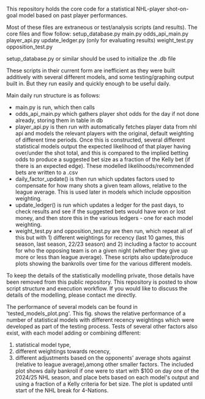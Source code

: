This repository holds the core code for a statistical NHL-player shot-on-goal model based on past player performances. 

Most of these files are extraneous or test/analysis scripts (and results).  The core files and flow follow:
setup_database.py
main.py
odds_api_main.py
player_api.py
update_ledger.py (only for evaluating results)
weight_test.py
opposition_test.py

setup_database.py or similar should be used to initialize the .db file

These scripts in their current form are inefficient as they were built additively with several different models, 
and some testing/graphing output built in.  But they run easily and quickly enough to be useful daily.

Main daily run structure is as follows:
- main.py is run, which then calls
- odds_api_main.py which gathers player shot odds for the day if not done already, storing them in table in db
- player_api.py is then run with automatically fetches player data from nhl api and models the relevant players
  with the original, default weighting of different time periods.  Once this is constructed, several different
  statistical models output the expected likelihood of that player having over/under the shot total, and this is
  compared to the implied betting odds to produce a suggested bet size as a fraction of the Kelly bet (if there
  is an expected edge).  These modelled likelihoods/recommended bets are written to a .csv
- daily_factor_update() is then run which updates factors used to compensate for how many shots a given team
  allows, relative to the league average.  This is used later in models which include opposition weighting.
- update_ledger() is run which updates a ledger for the past days, to check results and see if the suggested
  bets would have won or lost money, and then store this in the various ledgers - one for each model weighting.
- weight_test.py and opposition_test.py are then run, which repeat all of this but with 1) different weightings
  for recency (last 10 games, this season, last season, 22/23 season) and 2) including a factor to account for
  who the opposing team is on a given night (whether they give up more or less than league average).  These
  scripts also update/produce plots showing the bankrolls over time for the various different models.

To keep the details of the statistically modelling private, those details have been removed from this public
repository.  This repository is posted to show script structure and execution workflow.  If you would like to
discuss the details of the modelling, please contact me directly.

The performance of several models can be found in 'tested_models_plot.png'.  This fig. shows the relative 
performance of a number of statistical models with different recency weightings which were developed as part of 
the testing process.  Tests of several other factors also exist, with each model adding or combining different: 
1) statistical model type,
2) different weightings towards recency,
3) different adjustments based on the opponents' average shots against (relative to league average),among other smaller factors.
The included plot shows daily bankroll if one were to start with $100 on day one of the 2024/25 NHL season, and
place bets based on each model's output and using a fraction of a Kelly criteria for bet size.  The plot is updated
until start of the NHL break for 4-Nations.
